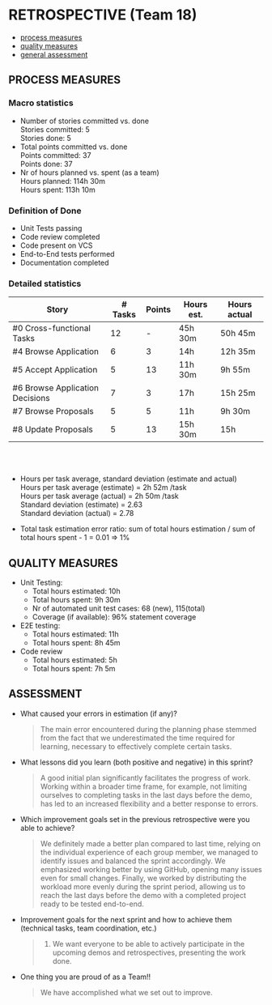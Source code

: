 RETROSPECTIVE (Team 18)
=====================================

- [process measures](#process-measures)
- [quality measures](#quality-measures)
- [general assessment](#assessment)

## PROCESS MEASURES 

### Macro statistics

- Number of stories committed vs. done
  <br>Stories committed: 5
  <br>Stories done: 5
- Total points committed vs. done
  <br>Points committed: 37
  <br>Points done: 37
- Nr of hours planned vs. spent (as a team)
  <br>Hours planned: 114h 30m
  <br>Hours spent: 113h 10m

 ### Definition of Done
 
- Unit Tests passing
- Code review completed
- Code present on VCS
- End-to-End tests performed
- Documentation completed
 

### Detailed statistics

| Story  | # Tasks | Points | Hours est. | Hours actual |
|--------|---------|--------|------------|--------------|
| #0 Cross-functional Tasks  |   12   |   -   |    45h 30m        |     50h 45m         |  
| #4 Browse Application  |    6     |    3   |    14h        |     12h 35m         | 
| #5 Accept Application     |   5      |    13    |     11h 30m       |      9h 55m        |
| #6 Browse Application Decisions      |    7     |    3    |     17h      |      15h 25m        |
| #7 Browse Proposals      |    5     |    5    |     11h      |      9h 30m        |
| #8 Update Proposals      |    5     |    13    |    15h 30m      |     15h         |


<br><br>
- Hours per task average, standard deviation (estimate and actual) 
<br>Hours per task average (estimate) = 2h 52m /task
<br>Hours per task average (actual) =  2h 50m /task
<br>Standard deviation (estimate) = 2.63
<br>Standard deviation (actual) = 2.78

- Total task estimation error ratio: sum of total hours estimation / sum of total hours spent - 1 = 0.01 => 1%

  
## QUALITY MEASURES 

- Unit Testing:
  - Total hours estimated: 10h 
  - Total hours spent: 9h 30m
  - Nr of automated unit test cases: 68 (new), 115(total)
  - Coverage (if available): 96% statement coverage
- E2E testing:
  - Total hours estimated: 11h
  - Total hours spent: 8h 45m
- Code review 
  - Total hours estimated: 5h
  - Total hours spent: 7h 5m
  


## ASSESSMENT

- What caused your errors in estimation (if any)?
  > The main error encountered during the planning phase stemmed from the fact that we underestimated the time required for learning, necessary to effectively complete certain tasks. 

- What lessons did you learn (both positive and negative) in this sprint?
  > A good initial plan significantly facilitates the progress of work. Working within a broader time frame, for example, not limiting ourselves to completing tasks in the last days before the demo, has led to an increased flexibility and a better response to errors.

- Which improvement goals set in the previous retrospective were you able to achieve? 
  > We definitely made a better plan compared to last time, relying on the individual experience of each group member, we managed to identify issues and balanced the sprint accordingly. We emphasized working better by using GitHub, opening many issues even for small changes. Finally, we worked by distributing the workload more evenly during the sprint period, allowing us to reach the last days before the demo with a completed project ready to be tested end-to-end.

- Improvement goals for the next sprint and how to achieve them (technical tasks, team coordination, etc.)

  > 1. We want everyone to be able to actively participate in the upcoming demos and retrospectives, presenting the work done.


- One thing you are proud of as a Team!!
  > We have accomplished what we set out to improve.
